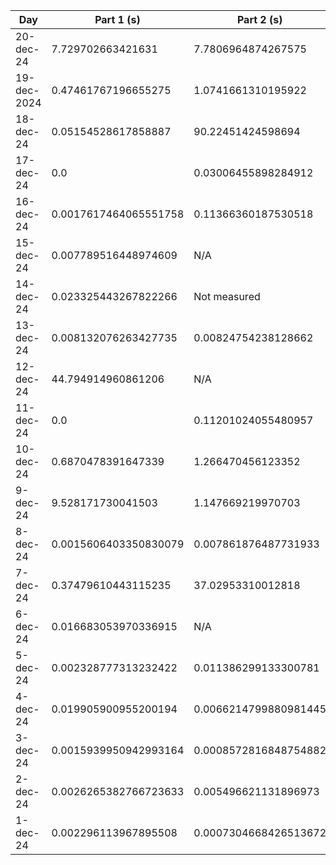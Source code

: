 | Day | Part 1 (s) | Part 2 (s) |
|------------|-----|-------------|
| 20-dec-24 | 7.729702663421631 | 7.7806964874267575 |
| 19-dec-2024 | 0.47461767196655275 | 1.0741661310195922 |
| 18-dec-24 | 0.05154528617858887 | 90.22451424598694 |
| 17-dec-24 | 0.0 | 0.03006455898284912 |
| 16-dec-24 | 0.0017617464065551758 | 0.11366360187530518 |
| 15-dec-24 | 0.007789516448974609 | N/A |
| 14-dec-24 | 0.023325443267822266 | Not measured |
| 13-dec-24 | 0.008132076263427735 | 0.00824754238128662 |
| 12-dec-24 | 44.794914960861206 | N/A |
| 11-dec-24 | 0.0 | 0.11201024055480957 |
| 10-dec-24 | 0.6870478391647339 | 1.266470456123352 |
| 9-dec-24 | 9.528171730041503 | 1.147669219970703 |
| 8-dec-24 | 0.0015606403350830079 | 0.007861876487731933 |
| 7-dec-24 | 0.37479610443115235 | 37.02953310012818 |
| 6-dec-24 | 0.016683053970336915 | N/A |
| 5-dec-24 | 0.002328777313232422 | 0.011386299133300781 |
| 4-dec-24 | 0.019905900955200194 | 0.0066214799880981445 |
| 3-dec-24 | 0.0015939950942993164 | 0.0008572816848754882 |
| 2-dec-24 | 0.0026265382766723633 | 0.005496621131896973 |
| 1-dec-24 | 0.002296113967895508 | 0.0007304668426513672 |
